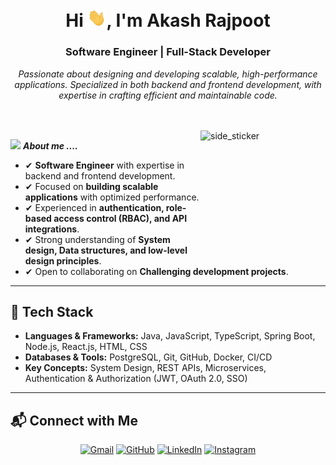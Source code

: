 # <h1 align="center">Hi <img src="https://raw.githubusercontent.com/ABSphreak/ABSphreak/master/gifs/Hi.gif" width="30px">, I'm Akash Rajpoot </h1> 
<h3 align="center">Software Engineer | Full-Stack Developer</h3> 
<p align="center">
  <em>
    Passionate about designing and developing scalable, high-performance applications. 
    Specialized in both backend and frontend development, with expertise in crafting 
    efficient and maintainable code.
  </em>
</p> 
<br><br>
<img align="right" width=200px height=200px alt="side_sticker" src="https://media.giphy.com/media/TEnXkcsHrP4YedChhA/giphy.gif" />

<img src="https://media.giphy.com/media/iY8CRBdQXODJSCERIr/giphy.gif" width="30px">&nbsp;***About me ....***

- ✔ **Software Engineer** with expertise in backend and frontend development. <br>
- ✔ Focused on **building scalable applications** with optimized performance. 
- ✔ Experienced in **authentication, role-based access control (RBAC), and API integrations**. 
- ✔ Strong understanding of **System design, Data structures, and low-level design principles**. 
- ✔ Open to collaborating on **Challenging development projects**. 
---
## :wrench: Tech Stack 
- **Languages & Frameworks:** Java, JavaScript, TypeScript, Spring Boot, Node.js, React.js, HTML, CSS 
- **Databases & Tools:** PostgreSQL, Git, GitHub, Docker, CI/CD 
- **Key Concepts:** System Design, REST APIs, Microservices, Authentication & Authorization (JWT, OAuth 2.0, SSO) 
---
## :mailbox_with_mail: Connect with Me 
<p align="center">
  <a href="mailto:akashrajpoots14@gmail.com"><img src="https://img.shields.io/badge/Gmail-%23EA4335.svg?style=plastic&logo=gmail&logoColor=white" alt="Gmail"/></a>
  <a href="https://github.com/Akashrajpoots14"><img src="https://img.shields.io/badge/GitHub-%23181717.svg?style=plastic&logo=github&logoColor=white" alt="GitHub"/></a>
  <a href="https://www.linkedin.com/in/akash-rajpoot-103467196/"><img src="https://img.shields.io/badge/LinkedIn-%230A66C2.svg?style=plastic&logo=linkedin&logoColor=white" alt="LinkedIn"/></a>
  <a href="https://www.instagram.com/akash_rajpoot14/"><img src="https://img.shields.io/badge/Instagram-%23E4405F.svg?style=plastic&logo=instagram&logoColor=white" alt="Instagram"/></a>



  
